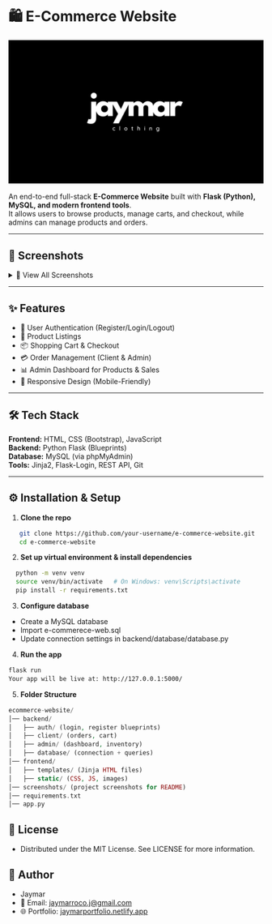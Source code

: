 # 🛍️ E-Commerce Website

<p align="center">
  <img src="static/images/bg/jaymar.png" width="800" alt="E-Commerce Website Banner" />
</p>

An end-to-end full-stack **E-Commerce Website** built with **Flask (Python), MySQL, and modern frontend tools**.  
It allows users to browse products, manage carts, and checkout, while admins can manage products and orders.

---

## 📸 Screenshots

<details>
  <summary>📸 View All Screenshots</summary>
  <p align="center">
    <b>Landing Page</b><br/>
    <img src="screenshots/home header.PNG" width="300" />
    <img src="screenshots/landing page.png" width="300" />
    <img src="screenshots/home footer.PNG" width="300" />
    <img src="screenshots/login form modal.PNG" width="300" />
    <img src="screenshots/registration form modal.PNG" width="300" />
    <img src="screenshots/profile modal.PNG" width="300" />
    <img src="screenshots/edit profile modal.PNG" width="300" />
    <br/><br/>
    <b>Client Pages</b><br/>
    <img src="screenshots/client cart.png" width="300" />
    <img src="screenshots/client checkout.png" width="300" />
    <img src="screenshots/client order.png" width="300" />
    <img src="screenshots/client order details.png" width="300" />
    <br/><br/>
    <b>Admin Pages</b><br/>
    <img src="screenshots/admin dashboard.png" width="300" />
    <img src="screenshots/admin product.png" width="300" />
    <img src="screenshots/admin add product modal.PNG" width="300" />
    <img src="screenshots/admin edit product modal.PNG" width="300" />
    <img src="screenshots/admin delete product modal.PNG" width="300" />
    <img src="screenshots/admin order.png" width="300" />
    <img src="screenshots/admin user.png" width="300" />
    <img src="screenshots/admin add user modal.PNG" width="300" />
    <img src="screenshots/admin edit user modal.PNG" width="300" />
    <img src="screenshots/admin delete user modal.PNG" width="300" />
    <img src="screenshots/admin report.png" width="300" />
  </p>
</details>

---

## ✨ Features

- 🔑 User Authentication (Register/Login/Logout)
- 🛒 Product Listings
- 📦 Shopping Cart & Checkout
- 💳 Order Management (Client & Admin)
- 📊 Admin Dashboard for Products & Sales
- 📱 Responsive Design (Mobile-Friendly)

---

## 🛠 Tech Stack

**Frontend:** HTML, CSS (Bootstrap), JavaScript  
**Backend:** Python Flask (Blueprints)  
**Database:** MySQL (via phpMyAdmin)  
**Tools:** Jinja2, Flask-Login, REST API, Git  

---

## ⚙️ Installation & Setup

1. **Clone the repo**
```bash
   git clone https://github.com/your-username/e-commerce-website.git
   cd e-commerce-website
```
2. **Set up virtual environment & install dependencies**
```bash
  python -m venv venv
  source venv/bin/activate   # On Windows: venv\Scripts\activate
  pip install -r requirements.txt
```
3. **Configure database**
- Create a MySQL database
- Import e-commerece-web.sql
- Update connection settings in backend/database/database.py
4. **Run the app**
```bash
flask run
Your app will be live at: http://127.0.0.1:5000/
```
5. **Folder Structure**
```php  
ecommerce-website/
│── backend/
│   ├── auth/ (login, register blueprints)
│   ├── client/ (orders, cart)
│   ├── admin/ (dashboard, inventory)
│   ├── database/ (connection + queries)
│── frontend/
│   ├── templates/ (Jinja HTML files)
│   ├── static/ (CSS, JS, images)
│── screenshots/ (project screenshots for README)
│── requirements.txt
│── app.py
```
## 📜 License
- Distributed under the MIT License. See LICENSE for more information.
## 👤 Author
- Jaymar
- 📧 Email: jaymarroco.j@gmail.com
- 🌐 Portfolio: [jaymarportfolio.netlify.app](https://jaymarportfolio.netlify.app/)
## 
